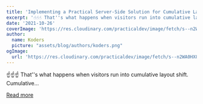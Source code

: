 ```yaml
---
title: 'Implementing a Practical Server-Side Solution for Cumulative Layout Shift'
excerpt: '☝️☝️☝️ That''s what happens when visitors run into cumulative layout shift.   Cumulative...'
date: '2021-10-26'
coverImage: 'https://res.cloudinary.com/practicaldev/image/fetch/s--n2WA0HX8--/c_imagga_scale,f_auto,fl_progressive,h_420,q_auto,w_1000/https://dev-to-uploads.s3.amazonaws.com/uploads/articles/i5c1yqavzuw2xgw2ccpx.jpeg'
author:
  name: Koders
  picture: "assets/blog/authors/koders.png"
ogImage:
  url: 'https://res.cloudinary.com/practicaldev/image/fetch/s--n2WA0HX8--/c_imagga_scale,f_auto,fl_progressive,h_420,q_auto,w_1000/https://dev-to-uploads.s3.amazonaws.com/uploads/articles/i5c1yqavzuw2xgw2ccpx.jpeg'
---
```


☝️☝️☝️ That''s what happens when visitors run into cumulative layout shift.   Cumulative...

[Read more](https://dev.to/ben/implementing-a-practical-server-side-solution-for-cumulative-layout-shift-31o5)
